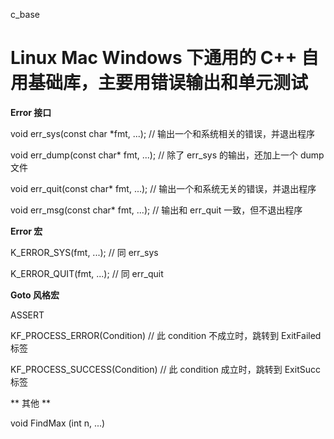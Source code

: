 c_base

Linux Mac Windows 下通用的 C++ 自用基础库，主要用错误输出和单元测试
======

**Error 接口**

void err_sys(const char *fmt, ...); // 输出一个和系统相关的错误，并退出程序

void err_dump(const char* fmt, ...); // 除了 err_sys 的输出，还加上一个 dump 文件

void err_quit(const char* fmt, ...); // 输出一个和系统无关的错误，并退出程序

void err_msg(const char* fmt, ...); // 输出和 err_quit 一致，但不退出程序

**Error 宏**

K_ERROR_SYS(fmt, ...);  // 同 err_sys

K_ERROR_QUIT(fmt, ...); // 同 err_quit

**Goto 风格宏**

ASSERT 

KF_PROCESS_ERROR(Condition) // 此 condition 不成立时，跳转到 ExitFailed 标签

KF_PROCESS_SUCCESS(Condition) // 此 condition 成立时，跳转到 ExitSucc 标签

** 其他 **

void FindMax (int n, ...)
